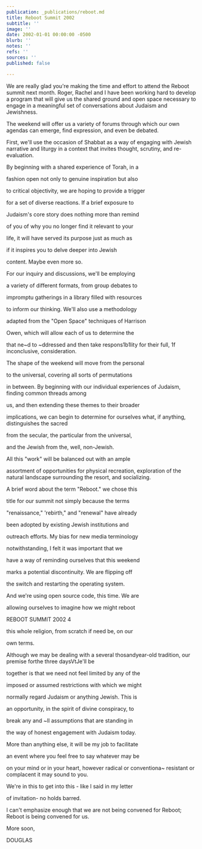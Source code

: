 ```yaml
---
publication: _publications/reboot.md
title: Reboot Summit 2002
subtitle: ''
image: ''
date: 2002-01-01 00:00:00 -0500
blurb: ''
notes: ''
refs: ''
sources: ''
published: false

---
```

We are really glad you're making the time and effort to attend the Reboot summit next month. Roger, Rachel and I have been working hard to develop a program that will give us the shared ground and open space necessary to engage in a meaningful set of conversations about Judaism and Jewishness.

The weekend will offer us a variety of forums through which our own agendas can emerge, find expression, and even be debated.

First, we'll use the occasion of Shabbat as a way of engaging with Jewish narrative and liturgy in a context that invites thought, scrutiny, and re-evaluation.

By beginning with a shared experience of Torah, in a

fashion open not only to genuine inspiration but also

to critical objectivity, we are hoping to provide a trigger

for a set of diverse reactions. If a brief exposure to

Judaism's core story does nothing more than remind

of you of why you no longer find it relevant to your

life, it will have served its purpose just as much as

if it inspires you to delve deeper into Jewish

content. Maybe even more so.

For our inquiry and discussions, we'll be employing

a variety of different formats, from group debates to

impromptu gatherings in a library filled with resources

to inform our thinking. We'll also use a methodology

adapted from the "Open Space" techniques of Harrison

Owen, which will allow each of us to determine the

that ne\~d to \~ddressed and then take respons1b1lity for their full, 1f inconclusive, consideration.

The shape of the weekend will move from the personal

to the universal, covering all sorts of permutations

in between. By beginning with our individual experiences of Judaism, finding common threads among

us, and then extending these themes to their broader

implications, we can begin to determine for ourselves what, if anything, distinguishes the sacred

from the secular, the particular from the universal,

and the Jewish from the, well, non-Jewish.

All this "work" will be balanced out with an ample

assortment of opportunities for physical recreation, exploration of the natural landscape surrounding the resort, and socializing.

A brief word about the term "Reboot." we chose this

title for our summit not simply because the terms

"renaissance," 'rebirth," and "renewal" have already

been adopted by existing Jewish institutions and

outreach efforts. My bias for new media terminology

notwithstanding, I felt it was important that we

have a way of reminding ourselves that this weekend

marks a potential discontinuity. We are flipping off

the switch and restarting the operating system.

And we're using open source code, this time. We are

allowing ourselves to imagine how we might reboot

REBOOT SUMMIT 2002 4

this whole religion, from scratch if need be, on our

own terms.

Although we may be dealing with a several thosandyear-old tradition, our premise forthe three daysVtJe'll be

together is that we need not feel limited by any of the

imposed or assumed restrictions with which we might

normally regard Judaism or anything Jewish. This is

an opportunity, in the spirit of divine conspiracy, to

break any and \~ll assumptions that are standing in

the way of honest engagement with Judaism today.

More than anything else, it will be my job to facilitate

an event where you feel free to say whatever may be

on your mind or in your heart, however radical or conventiona\~ resistant or complacent it may sound to you.

We're in this to get into this - like I said in my letter

of invitation- no holds barred.

I can't emphasize enough that we are not being convened for Reboot; Reboot is being convened for us.

More soon,

DOUGLAS